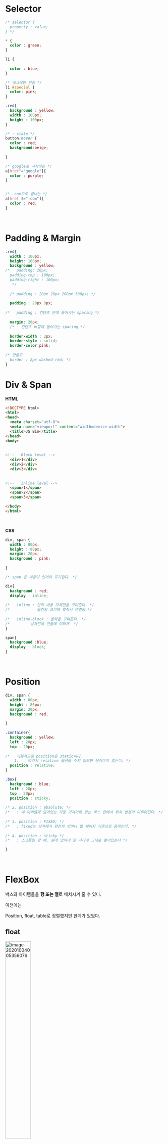 # Selector

```css
/* selector {
  property : value;
} */

* {
  color : green;
}

li {
  
  color : blue;
}

/* 태그에만 한정 */
li #special {
  color: pink;
}

.red{
  background : yellow;
  width : 100px;
  height : 100px;
}

/* : state */
button:hover {
  color : red;
  background:beige;
  
}

/* google로 시작하는 */
a[href^="google"]{
  color : purple;
}


/* .com으로 끝나는 */
a[href $=".com"]{
  color : red;
}
```

<br/> 

# Padding & Margin

```css
.red{
  width : 100px;
  height: 100px;
  background : yellow;
/*   padding: 20px;   
  padding-top : 100px;
  padding-right : 100px;
   */  
  
  /* padding : 20px 20px 200px 300px; */
  
  padding : 20px 0px;
  
/*   padding : 컨텐츠 안에 들어가는 spacing */
  
  margin: 20px;
  /*   컨텐츠 바깥에 들어가는 spacing */
  
  border-width : 2px;
  border-style : solid;
  border-color:pink;
  
/* 한줄로
  border : 2px dashed red; */
}
```





# Div & Span

**HTML**

```html
<!DOCTYPE html>
<html>
<head>
  <meta charset="utf-8">
  <meta name="viewport" content="width=device-width">
  <title>JS Bin</title>
</head>
<body>
  
  
<!--   Block level -->
  <div>1</div>
  <div>2</div>
  <div>3</div>
  
  
<!--   Inline level -->
  <span>1</span>
  <span>2</span>
  <span>3</span>

</body>
</html>
```

<br/>

**CSS**

```css
div, span {
  width : 80px;
  height : 80px;
  margin: 20px;
  background : pink;
  
}

/* span 은 내용이 있어야 표기된다. */

div{
  background : red;
  display : inline;
  
/*   inline : 안의 내용 자체만을 꾸며준다. */
/*            물건의 크기에 맞춰서 변경됨 */
  
/*   inline-block : 블럭을 꾸며준다. */
/*         상자인데 한줄에 여러개  */
}

span{
  background :blue;
  display : block;
}
```



<br/> 

# Position

```css
div, span {
  width : 80px;
  height : 80px;
  margin: 20px;
  background : red;
  
}

.container{
  background : yellow;
  left : 20px;
  top : 20px;
  
/*   기본적으로 position은 static이다.
    1.    따라서 relative 옵션을 주지 않으면 움직이지 않는다. */
  position : relative;
}

.box{
  background : blue;
  left : 20px;
  top : 20px;
  position : sticky;
  
/* 2. position : absolute; */
/*   : 내 아이템과 담겨있는 가장 가꺼이에 있는 박스 안에서 위치 변경이 이루어진다. */
  
/* 3. position : FIXED; */
/*   : fixed는 상자에서 완전히 벗어나 웹 페이지 기준으로 움직인다. */
  
/* 4. position : sticky */
/*   : 스크롤링 할 때, 원래 있어야 할 자리에 그대로 붙어있는다 */

}
```





<br/> 

# FlexBox

박스와 아이템들을 **행 또는 열**로 배치시켜 줄 수 있다.



이전에는

Position, float, table로 정렬했지만 한계가 있었다.



## float

<img src="readme.assets/image-20201004005356076.png" alt="image-20201004005356076" width ="40%"/>





## flexbox

#### 1. 속성값

- 컨테이너 박스에 적용되는 속성값들이 존재

- 각각의 아이템들에 적용할 수 있는 속성값 존재

<img src="readme.assets/image-20201004005533861.png" alt="image-20201004005533861" width ="50%" />

<img src="readme.assets/image-20201004005603827.png" alt="image-20201004005603827" width ="50%" />



#### 2. 중심축과 반대축이 있다.

1. 수평 축 기준으로하면 수직축은 반대축이 된다.

   <img src="readme.assets/image-20201004005657828.png" alt="image-20201004005657828" width ="50%" />

   <br/> 

2. 수직축이 기준이되면 수평축은 반대축이 된다.

   <img src="readme.assets/image-20201004005751864.png" alt="image-20201004005751864" width= "50%" />

 

<br/>



---



##### 1.  컨테이너 적용

```css
.container{
  background: beige;
  height:100vh;
/* vh = viewport height */
  
/*  1. flexbox선언 */
  display : flex;
   
/*  2. flexbox 방향 */
  flex-direction : row;
/*   default값은 row(왼 -> 오) */
/*       오 -> 왼 : row-reverse */
/*   열 기준 */
/*       flex-direction : column; */
/*   반대방향 */
/*       flex-direction : column-reverse */
    
/*  3. flexbox wrapping */
  flex-wrap:wrap;
/*   기본값 : nowrap */
/*      : 아이템들이 더 많이지면 많아져도 한줄에 붙어있다. */
/*  flex-wrap:wrap-reverse; */
/*    거꾸로 */
  
/*  4. flexflow */  
/*   flex-flow : column nowrap; */
/*   위의 2가지를 합친것 */
  
  
/*  5.justify-content */
/*   기본값 */
/*   justify-content :flex-start; */
/*   	 flex-end : 오른쪽 축으로 아이템들을 배치 */
/*     center : 가운데 */
/*   	 space-around :박스를 둘러싸게 공간을 줌. */
/*		 space-evenly : 똑같은 간격을 넣어줌  */
/*     pace-between :  왼쪽과 오른쪽은 딱 맞게, 중간에만 공간
*/
/*------  /* main axis */ --------*/
  
  
/* 6. align-items */
/*   반대축에서 결정 */
align-items:baseline; /* text를 모두 균등하게 해준다. */
align-content : center;
    
}

.item{
    width : 40px;
  height : 40px;
  border : 2px solid black;
  
}

.item1{
  background:#e3f2fd;
}

.item2{
  background:#ab47bc
}
.item3{
  background:#26c6da
}
.item4{
  background:#039be5
}
.item5{
  background:#00838f
}
.item6{
  background:#1de9b6
}
.item7{
  background:#90caf9
}
.item8{
  background:#f48fb1
}
.item9{
  background:#f44336
}
.item10{
  background:#c62828
}
```



##### 2. Item 적용

```css
.container{
  padding-top:20px;
  background: beige;
  height:100vh;
  display : flex;
}

.item{
  width : 40px;
  height : 40px;
  border : 2px solid black;
  
}

.item1{
  background:#e3f2fd;
      flex-grow : 2;
  flex-shrink : 2;

}

.item2{
  background:#ab47bc;
    flex-grow : 1;
  flex-shrink : 1
}
.item3{
  background:#26c6da;
  flex-grow : 1;
    flex-shrink : 1
}


/* 1. flex-grow */
/* 커질때 컨테이너의 사이즈에 따라 줄어들고 커지는 수치 조절 */

/* 2. flex-shrink */

/* 3. flex-basis */
/* 기본값  auto
 grow나 shrink 없이도  사용 (비율) */
 
/* 4. align-self : center; */
/*   : item별로 item들을 정렬 가능 */
```





---

 background image의 모든것과 margin 버그

1. `background-image : url (../img/shoes.jpg)`

   .. : 상위폴더를 지칭하는 경로 표현법





position

좌표속성의 기준점

Top / bottom / left / right 

단독으로 사용될 수 없고 , `position` 값을 relative, absolute 등으로 먼저 기준점을 정해주어야 함.

margin과 다른점은 붕 떠있는 상태